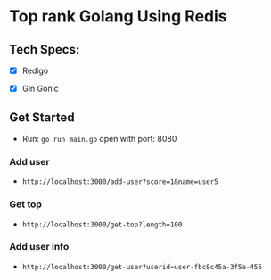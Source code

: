 # Top rank Golang Using Redis

## Tech Specs:

- [x] Redigo

- [x] Gin Gonic

## Get Started

- Run: `go run main.go` open with port: 8080

### Add user 
- `http://localhost:3000/add-user?score=1&name=user5`

### Get top
- `http://localhost:3000/get-top?length=100`

### Add user info
- `http://localhost:3000/get-user?userid=user-fbc8c45a-3f5a-456`
